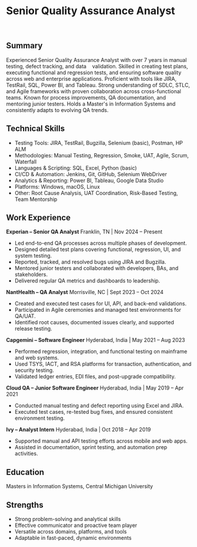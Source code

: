 # Senior Quality Assurance Analyst 
   
## Summary

Experienced Senior Quality Assurance Analyst with over 7 years in manual testing, defect tracking, and data    validation. Skilled in creating test plans, executing functional and regression tests, and ensuring software quality across web and enterprise applications. Proficient with tools like JIRA, TestRail, SQL, Power BI, and Tableau. Strong understanding of SDLC, STLC, and Agile frameworks with proven collaboration across cross-functional teams. Known for process improvements, QA documentation, and mentoring junior testers. Holds a Master's in Information Systems and consistently adapts to evolving QA trends.

## Technical Skills

- Testing Tools: JIRA, TestRail, Bugzilla, Selenium (basic), Postman, HP ALM
- Methodologies: Manual Testing, Regression, Smoke, UAT, Agile, Scrum, Waterfall
- Languages & Scripting: SQL, Excel, Python (basic)
- CI/CD & Automation: Jenkins, Git, GitHub, Selenium WebDriver
- Analytics & Reporting: Power BI, Tableau, Google Data Studio
- Platforms: Windows, macOS, Linux
- Other: Root Cause Analysis, UAT Coordination, Risk-Based Testing, Team Mentorship

## Work Experience

**Experian – Senior QA Analyst** 
Franklin, TN | Nov 2024 – Present

- Led end-to-end QA processes across multiple phases of development.
- Designed detailed test plans covering functional, regression, UI, and system testing.
- Reported, tracked, and resolved bugs using JIRA and Bugzilla.
- Mentored junior testers and collaborated with developers, BAs, and stakeholders.
- Delivered regular QA metrics and dashboards to leadership.

**NantHealth – QA Analyst**
Morrisville, NC | Sept 2023 – Oct 2024

- Created and executed test cases for UI, API, and back-end validations.
- Participated in Agile ceremonies and managed test environments for QA/UAT.
- Identified root causes, documented issues clearly, and supported release testing.

**Capgemini – Software Engineer**
Hyderabad, India | May 2021 – Aug 2023

- Performed regression, integration, and functional testing on mainframe and web systems.
- Used TSYS, IACT, and RSA platforms for transaction, authentication, and security testing.
- Validated ledger entries, EDI files, and post-upgrade compatibility.

**Cloud QA – Junior Software Engineer**
Hyderabad, India | May 2019 – Apr 2021

- Conducted manual testing and defect reporting using Excel and JIRA.
- Executed test cases, re-tested bug fixes, and ensured consistent environment testing.

**Ivy – Analyst Intern**
Hyderabad, India | Oct 2018 – Apr 2019

- Supported manual and API testing efforts across mobile and web apps.
- Assisted in documentation, sprint testing, and automation prep activities.



## Education

Masters in Information Systems, Central Michigan University

## Strengths

- Strong problem-solving and analytical skills
- Effective communicator and proactive team player
- Versatile across domains, platforms, and tools
- Adaptable in fast-paced, dynamic environments


